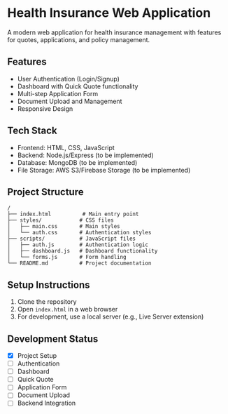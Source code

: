 # Health Insurance Web Application

A modern web application for health insurance management with features for quotes, applications, and policy management.

## Features

- User Authentication (Login/Signup)
- Dashboard with Quick Quote functionality
- Multi-step Application Form
- Document Upload and Management
- Responsive Design

## Tech Stack

- Frontend: HTML, CSS, JavaScript
- Backend: Node.js/Express (to be implemented)
- Database: MongoDB (to be implemented)
- File Storage: AWS S3/Firebase Storage (to be implemented)

## Project Structure

```
/
├── index.html          # Main entry point
├── styles/            # CSS files
│   ├── main.css       # Main styles
│   └── auth.css       # Authentication styles
├── scripts/           # JavaScript files
│   ├── auth.js        # Authentication logic
│   ├── dashboard.js   # Dashboard functionality
│   └── forms.js       # Form handling
└── README.md          # Project documentation
```

## Setup Instructions

1. Clone the repository
2. Open `index.html` in a web browser
3. For development, use a local server (e.g., Live Server extension)

## Development Status

- [x] Project Setup
- [ ] Authentication
- [ ] Dashboard
- [ ] Quick Quote
- [ ] Application Form
- [ ] Document Upload
- [ ] Backend Integration 